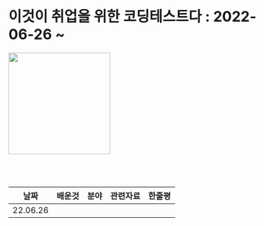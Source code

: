 # 이것이 취업을 위한 코딩테스트다 : 2022-06-26 ~
<img src='' width="200"/>

<br><br>

|날짜|배운것|분야|관련자료|한줄평|
|------|---|---|---|---|
|22.06.26|||||
